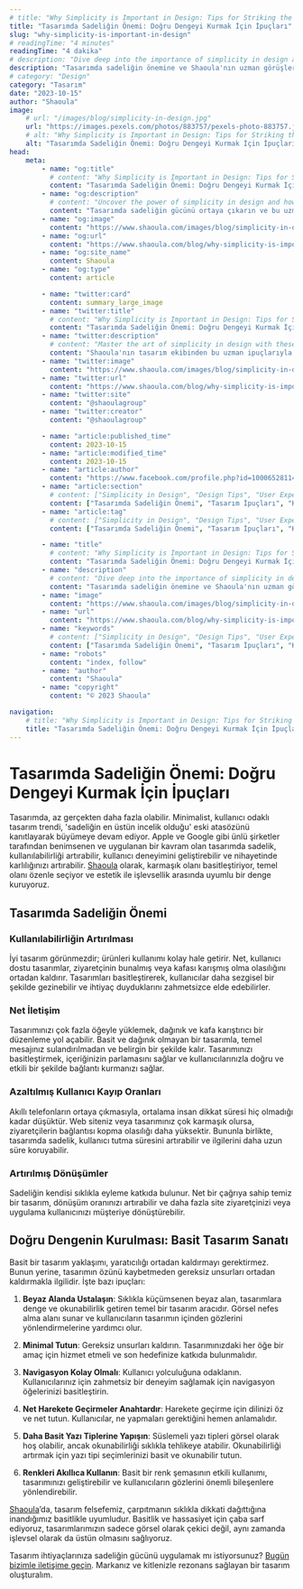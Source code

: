 ```yaml
---
# title: "Why Simplicity is Important in Design: Tips for Striking the Right Balance"
title: "Tasarımda Sadeliğin Önemi: Doğru Dengeyi Kurmak İçin İpuçları"
slug: "why-simplicity-is-important-in-design"
# readingTime: "4 minutes"
readingTime: "4 dakika"
# description: "Dive deep into the importance of simplicity in design and how you can apply it to your projects with Shaoula's expert insights."
description: "Tasarımda sadeliğin önemine ve Shaoula'nın uzman görüşleriyle projelerinize nasıl uygulayabileceğinize derinlemesine dalın."
# category: "Design"
category: "Tasarım"
date: "2023-10-15"
author: "Shaoula"
image:
    # url: "/images/blog/simplicity-in-design.jpg"
    url: "https://images.pexels.com/photos/883757/pexels-photo-883757.jpeg?auto=compress&cs=tinysrgb&w=1600"
    # alt: "Why Simplicity is Important in Design: Tips for Striking the Right Balance"
    alt: "Tasarımda Sadeliğin Önemi: Doğru Dengeyi Kurmak İçin İpuçları"
head:
    meta:
        - name: "og:title"
          # content: "Why Simplicity is Important in Design: Tips for Striking the Right Balance"
          content: "Tasarımda Sadeliğin Önemi: Doğru Dengeyi Kurmak İçin İpuçları"
        - name: "og:description"
          # content: "Uncover the power of simplicity in design and how you can implement it in your projects with these expert tips."
          content: "Tasarımda sadeliğin gücünü ortaya çıkarın ve bu uzman ipuçlarıyla projelerinize nasıl uygulayabileceğinizi keşfedin."
        - name: "og:image"
          content: "https://www.shaoula.com/images/blog/simplicity-in-design.jpg"
        - name: "og:url"
          content: "https://www.shaoula.com/blog/why-simplicity-is-important-in-design"
        - name: "og:site_name"
          content: Shaoula
        - name: "og:type"
          content: article

        - name: "twitter:card"
          content: summary_large_image
        - name: "twitter:title"
          # content: "Why Simplicity is Important in Design: Tips for Striking the Right Balance"
          content: "Tasarımda Sadeliğin Önemi: Doğru Dengeyi Kurmak İçin İpuçları"
        - name: "twitter:description"
          # content: "Master the art of simplicity in design with these expert tips from Shaoula's design team. Discover the balance between aesthetics and functionality."
          content: "Shaoula'nın tasarım ekibinden bu uzman ipuçlarıyla tasarımda sadeliğin sanatını ustalaşın. Estetik ve işlevsellik arasındaki dengeyi keşfedin."
        - name: "twitter:image"
          content: "https://www.shaoula.com/images/blog/simplicity-in-design.jpg"
        - name: "twitter:url"
          content: "https://www.shaoula.com/blog/why-simplicity-is-important-in-design"
        - name: "twitter:site"
          content: "@shaoulagroup"
        - name: "twitter:creator"
          content: "@shaoulagroup"

        - name: "article:published_time"
          content: 2023-10-15
        - name: "article:modified_time"
          content: 2023-10-15
        - name: "article:author"
          content: "https://www.facebook.com/profile.php?id=100065281140375&mibextid=LQQJ4d"
        - name: "article:section"
          # content: ["Simplicity in Design", "Design Tips", "User Experience", "Shaoula", "Minimalistic Design", "Conversion Rate", "Effective Communication", "Navigation Design", "Call to Action", "Google, Apple, Airbnb Designs", "Usability", "Functional Design", "Simplicity in Web Design", "Design Tips", "Typeface Selection", "Color Scheme", "Clutter-Free Design", "Vision of Shaoula"]
          content: ["Tasarımda Sadeliğin Önemi", "Tasarım İpuçları", "Kullanıcı Deneyimi", "Shaoula", "Minimalist Tasarım", "Dönüşüm Oranı", "Etkili İletişim", "Navigasyon Tasarımı", "Harekete Geçirme", "Google, Apple, Airbnb Tasarımları", "Kullanılabilirlik", "İşlevsel Tasarım", "Web Tasarımında Sadeliği", "Tasarım İpuçları", "Yazı Tipi Seçimi", "Renk Düzeni", "Dağınıklıktan Arındırılmış Tasarım", "Shaoula'nın Vizyonu"]
        - name: "article:tag"
          # content: ["Simplicity in Design", "Design Tips", "User Experience", "Shaoula", "Minimalistic Design", "Conversion Rate", "Effective Communication", "Navigation Design", "Call to Action", "Google, Apple, Airbnb Designs", "Usability", "Functional Design", "Simplicity in Web Design", "Design Tips", "Typeface Selection", "Color Scheme", "Clutter-Free Design", "Vision of Shaoula", "Simplicity in Design", "Design Tips", "User Experience", "Shaoula"]
          content: ["Tasarımda Sadeliğin Önemi", "Tasarım İpuçları", "Kullanıcı Deneyimi", "Shaoula", "Minimalist Tasarım", "Dönüşüm Oranı", "Etkili İletişim", "Navigasyon Tasarımı", "Harekete Geçirme", "Google, Apple, Airbnb Tasarımları", "Kullanılabilirlik", "İşlevsel Tasarım", "Web Tasarımında Sadeliği", "Tasarım İpuçları", "Yazı Tipi Seçimi", "Renk Düzeni", "Dağınıklıktan Arındırılmış Tasarım", "Shaoula'nın Vizyonu", "Tasarımda Sadeliğin Önemi", "Tasarım İpuçları", "Kullanıcı Deneyimi", "Shaoula"]

        - name: "title"
          # content: "Why Simplicity is Important in Design: Tips for Striking the Right Balance"
          content: "Tasarımda Sadeliğin Önemi: Doğru Dengeyi Kurmak İçin İpuçları"
        - name: "description"
          # content: "Dive deep into the importance of simplicity in design and how you can apply it to your projects with Shaoula's expert insights."
          content: "Tasarımda sadeliğin önemine ve Shaoula'nın uzman görüşleriyle projelerinize nasıl uygulayabileceğinize derinlemesine dalın."
        - name: "image"
          content: "https://www.shaoula.com/images/blog/simplicity-in-design.jpg"
        - name: "url"
          content: "https://www.shaoula.com/blog/why-simplicity-is-important-in-design"
        - name: "keywords"
          # content: ["Simplicity in Design", "Design Tips", "User Experience", "Shaoula", "Minimalistic Design", "Conversion Rate", "Effective Communication", "Navigation Design", "Call to Action", "Google, Apple, Airbnb Designs", "Usability", "Functional Design", "Simplicity in Web Design", "Design Tips", "Typeface Selection", "Color Scheme", "Clutter-Free Design", "Vision of Shaoula"]
          content: ["Tasarımda Sadeliğin Önemi", "Tasarım İpuçları", "Kullanıcı Deneyimi", "Shaoula", "Minimalist Tasarım", "Dönüşüm Oranı", "Etkili İletişim", "Navigasyon Tasarımı", "Harekete Geçirme", "Google, Apple, Airbnb Tasarımları", "Kullanılabilirlik", "İşlevsel Tasarım", "Web Tasarımında Sadeliği", "Tasarım İpuçları", "Yazı Tipi Seçimi", "Renk Düzeni", "Dağınıklıktan Arındırılmış Tasarım", "Shaoula'nın Vizyonu"]
        - name: "robots"
          content: "index, follow"
        - name: "author"
          content: "Shaoula"
        - name: "copyright"
          content: "© 2023 Shaoula"

navigation:
    # title: "Why Simplicity is Important in Design: Tips for Striking the Right Balance"
    title: "Tasarımda Sadeliğin Önemi: Doğru Dengeyi Kurmak İçin İpuçları"
---
```


# Tasarımda Sadeliğin Önemi: Doğru Dengeyi Kurmak İçin İpuçları

Tasarımda, az gerçekten daha fazla olabilir. Minimalist, kullanıcı odaklı tasarım trendi, 'sadeliğin en üstün incelik olduğu' eski atasözünü kanıtlayarak büyümeye devam ediyor. Apple ve Google gibi ünlü şirketler tarafından benimsenen ve uygulanan bir kavram olan tasarımda sadelik, kullanılabilirliği artırabilir, kullanıcı deneyimini geliştirebilir ve nihayetinde karlılığınızı artırabilir. [Shaoula](https://www.shaoula.com/services) olarak, karmaşık olanı basitleştiriyor, temel olanı özenle seçiyor ve estetik ile işlevsellik arasında uyumlu bir denge kuruyoruz.

## Tasarımda Sadeliğin Önemi

### Kullanılabilirliğin Artırılması

İyi tasarım görünmezdir; ürünleri kullanımı kolay hale getirir. Net, kullanıcı dostu tasarımlar, ziyaretçinin bunalmış veya kafası karışmış olma olasılığını ortadan kaldırır. Tasarımları basitleştirerek, kullanıcılar daha sezgisel bir şekilde gezinebilir ve ihtiyaç duyduklarını zahmetsizce elde edebilirler.

### Net İletişim

Tasarımınızı çok fazla öğeyle yüklemek, dağınık ve kafa karıştırıcı bir düzenleme yol açabilir. Basit ve dağınık olmayan bir tasarımla, temel mesajınız sulandırılmadan ve belirgin bir şekilde kalır. Tasarımınızı basitleştirmek, içeriğinizin parlamasını sağlar ve kullanıcılarınızla doğru ve etkili bir şekilde bağlantı kurmanızı sağlar.

### Azaltılmış Kullanıcı Kayıp Oranları

Akıllı telefonların ortaya çıkmasıyla, ortalama insan dikkat süresi hiç olmadığı kadar düşüktür. Web siteniz veya tasarımınız çok karmaşık olursa, ziyaretçilerin bağlantısı kopma olasılığı daha yüksektir. Bununla birlikte, tasarımda sadelik, kullanıcı tutma süresini artırabilir ve ilgilerini daha uzun süre koruyabilir.

### Artırılmış Dönüşümler

Sadeliğin kendisi sıklıkla eyleme katkıda bulunur. Net bir çağrıya sahip temiz bir tasarım, dönüşüm oranınızı artırabilir ve daha fazla site ziyaretçinizi veya uygulama kullanıcınızı müşteriye dönüştürebilir.

## Doğru Dengenin Kurulması: Basit Tasarım Sanatı

Basit bir tasarım yaklaşımı, yaratıcılığı ortadan kaldırmayı gerektirmez. Bunun yerine, tasarımın özünü kaybetmeden gereksiz unsurları ortadan kaldırmakla ilgilidir. İşte bazı ipuçları:

1. **Beyaz Alanda Ustalaşın**: Sıklıkla küçümsenen beyaz alan, tasarımlara denge ve okunabilirlik getiren temel bir tasarım aracıdır. Görsel nefes alma alanı sunar ve kullanıcıların tasarımın içinden gözlerini yönlendirmelerine yardımcı olur.

2. **Minimal Tutun**: Gereksiz unsurları kaldırın. Tasarımınızdaki her öğe bir amaç için hizmet etmeli ve son hedefinize katkıda bulunmalıdır.

3. **Navigasyon Kolay Olmalı**: Kullanıcı yolculuğuna odaklanın. Kullanıcılarınız için zahmetsiz bir deneyim sağlamak için navigasyon öğelerinizi basitleştirin.

4. **Net Harekete Geçirmeler Anahtardır**: Harekete geçirme için dilinizi öz ve net tutun. Kullanıcılar, ne yapmaları gerektiğini hemen anlamalıdır.

5. **Daha Basit Yazı Tiplerine Yapışın**: Süslemeli yazı tipleri görsel olarak hoş olabilir, ancak okunabilirliği sıklıkla tehlikeye atabilir. Okunabilirliği artırmak için yazı tipi seçimlerinizi basit ve okunabilir tutun.

6. **Renkleri Akıllıca Kullanın**: Basit bir renk şemasının etkili kullanımı, tasarımınızı geliştirebilir ve kullanıcıların gözlerini önemli bileşenlere yönlendirebilir.

[Shaoula](https://www.shaoula.com/)’da, tasarım felsefemiz, çarpıtmanın sıklıkla dikkati dağıttığına inandığımız basitlikle uyumludur. Basitlik ve hassasiyet için çaba sarf ediyoruz, tasarımlarımızın sadece görsel olarak çekici değil, aynı zamanda işlevsel olarak da üstün olmasını sağlıyoruz.

Tasarım ihtiyaçlarınıza sadeliğin gücünü uygulamak mı istiyorsunuz? [Bugün bizimle iletişime geçin](https://www.shaoula.com/contact). Markanız ve kitlenizle rezonans sağlayan bir tasarım oluşturalım.

<!-- # Why Simplicity is Important in Design: Tips for Striking the Right Balance

In design, there's a well-known principle that 'less is more.' As technology evolves and becomes more complex, the importance of having a simple yet effective design effortlessly stands out. Here at [Shaoula](https://www.shaoula.com/services/design), we realize the power of simplicity in design, and guide you towards striking the right balance.

## Unraveling the Importance of Simplicity in Design

Simplicity in design isn’t merely an aesthetic choice; it’s a strategic approach that prioritizes functionality and user experience. Here's why simplicity in design matters:

- **Improved Usability**: Simple designs are typically more user-friendly, making it easier for visitors to navigate and find what they're looking for.

- **Effective Communication**: A design cluttered with excessive elements can dilute the message. Simplistic designs allow your core message to shine through.

- **Increased Conversions**: With clear call-to-actions and less distractions, a simple design is more likely to drive conversions.

No wonder the world's most successful companies, Google, Apple, and Airbnb, just to name a few, are big proponents of simple design.

## Tips for Striking the Right Balance

Designing simply doesn't mean you have to strip away creativity. It's about making wise choices that improve user experience. Here are some tips:

1. **Respect the White Space**: White space is your friend. It gives elements in your design room to breathe and helps guide the reader's eye.

2. **Less is More**: Don’t clutter your design with unnecessary elements. Every design piece should have a purpose.

3. **Simple Navigation**: Make it easy for visitors to find their way around your site. This will increase user engagement and satisfaction.

4. **Clear CTA’s**: Use concise, straightforward language for your calls to action. Readers should instantly understand what action they should take.

At [Shaoula](https://www.shaoula.com/), our design philosophy revolves around crafting simple, efficient, and captivating designs tailored to meet your business objectives. Interested in exploring how we can bring your vision to life? [Get in touch](https://www.shaoula.com/contact) with us today. -->
